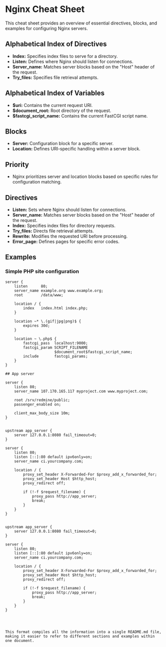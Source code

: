 # Nginx Cheat Sheet

This cheat sheet provides an overview of essential directives, blocks, and examples for configuring Nginx servers.

## Alphabetical Index of Directives

- **Index:** Specifies index files to serve for a directory.
- **Listen:** Defines where Nginx should listen for connections.
- **Server_name:** Matches server blocks based on the "Host" header of the request.
- **Try_files:** Specifies file retrieval attempts.

## Alphabetical Index of Variables

- **$uri:** Contains the current request URI.
- **$document_root:** Root directory of the request.
- **$fastcgi_script_name:** Contains the current FastCGI script name.

## Blocks

- **Server:** Configuration block for a specific server.
- **Location:** Defines URI-specific handling within a server block.

## Priority

- Nginx prioritizes server and location blocks based on specific rules for configuration matching.

## Directives

- **Listen:** Sets where Nginx should listen for connections.
- **Server_name:** Matches server blocks based on the "Host" header of the request.
- **Index:** Specifies index files for directory requests.
- **Try_files:** Directs file retrieval attempts.
- **Rewrite:** Modifies the requested URI before processing.
- **Error_page:** Defines pages for specific error codes.

## Examples

### Simple PHP site configuration

```nginx
server {
    listen      80;
    server_name example.org www.example.org;
    root        /data/www;

    location / {
        index   index.html index.php;
    }

    location ~* \.(gif|jpg|png)$ {
        expires 30d;
    }

    location ~ \.php$ {
        fastcgi_pass  localhost:9000;
        fastcgi_param SCRIPT_FILENAME
                      $document_root$fastcgi_script_name;
        include       fastcgi_params;
    }
}

## App server

server {
    listen 80;
    server_name 107.170.165.117 myproject.com www.myproject.com;

    root /srv/redmine/public;
    passenger_enabled on;

    client_max_body_size 10m;
}


upstream app_server {
    server 127.0.0.1:8080 fail_timeout=0;
}

server {
    listen 80;
    listen [::]:80 default ipv6only=on;
    server_name ci.yourcompany.com;

    location / {
        proxy_set_header X-Forwarded-For $proxy_add_x_forwarded_for;
        proxy_set_header Host $http_host;
        proxy_redirect off;

        if (!-f $request_filename) {
            proxy_pass http://app_server;
            break;
        }
    }
}


upstream app_server {
    server 127.0.0.1:8080 fail_timeout=0;
}

server {
    listen 80;
    listen [::]:80 default ipv6only=on;
    server_name ci.yourcompany.com;

    location / {
        proxy_set_header X-Forwarded-For $proxy_add_x_forwarded_for;
        proxy_set_header Host $http_host;
        proxy_redirect off;

        if (!-f $request_filename) {
            proxy_pass http://app_server;
            break;
        }
    }
}




This format compiles all the information into a single README.md file, making it easier to refer to different sections and examples within one document.


